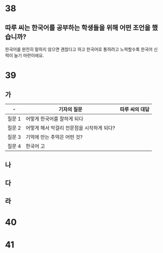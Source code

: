 # 38
## 따루 씨는 한국어를 공부하는 학생들을 위해 어떤 조언을 했습니까?
한국어를 완전히 말하지 않으면 괜찮다고 하고 한국어로 통하려고 노력할수록 한국어 신력이 늘기 마련이에요.
# 39
## 가
| -    | 기자의 질문                   | 따루 씨의 대답 |
| ---- | ------------------------ | -------- |
| 질문 1 | 어떻게 한국어를 잘하게 되다          |          |
| 질문 2 | 어떻게 해서 막걸리 전문점을 시작하게 되다? |          |
| 질문 3 | 기억에 만는 추억은 어떤 것?         |          |
| 질문 4 | 한국어 고                    |          |
## 나
## 다
## 라
# 40
# 41